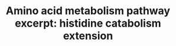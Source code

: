 ---
annotations:
- id: PW:0001267
  parent: classic metabolic pathway
  type: Pathway Ontology
  value: histidine degradation pathway
authors:
- Krizzukas
- Egonw
- DeSl
- MaintBot
- Eweitz
description: 'This pathway was created based on findings from the bachelor thesis
  project by Kristin Koppelmaa which investigated vitamin D GWAS results.  Thesis
  DOI: https://figshare.com/articles/From_SNPs_to_Pathways_Functional_Interpretation_of_Vitamin_D_GWAS_Results/8796710.
  This pathway shows an excerpt of the WikiPathways amino acid metabolism (WP3925)
  pathway containing the segment between the metabolites histidine and glutamate that
  was extended. The proteins added to the conversion were AMDHD1 and UROC1. Although
  the HAL and FTCD proteins were included in the amino acid metabolism pathway previously,
  the lead SNP rs7487782 which exists in both HAL and AMDHD1, was added to the pathway
  and linked to these two genes. This variant was mapped to these genes during the
  analysis of a dataset originating from [https://www.ncbi.nlm.nih.gov/pubmed/29343764
  PMID: 29343764].'
last-edited: 2021-05-22
organisms:
- Homo sapiens
redirect_from:
- /index.php/Pathway:WP4661
- /instance/WP4661
- /instance/WP4661_rr117646
revision: r117646
schema-jsonld:
- '@context': https://schema.org/
  '@id': https://wikipathways.github.io/pathways/WP4661.html
  '@type': Dataset
  creator:
    '@type': Organization
    name: WikiPathways
  description: 'This pathway was created based on findings from the bachelor thesis
    project by Kristin Koppelmaa which investigated vitamin D GWAS results.  Thesis
    DOI: https://figshare.com/articles/From_SNPs_to_Pathways_Functional_Interpretation_of_Vitamin_D_GWAS_Results/8796710.
    This pathway shows an excerpt of the WikiPathways amino acid metabolism (WP3925)
    pathway containing the segment between the metabolites histidine and glutamate
    that was extended. The proteins added to the conversion were AMDHD1 and UROC1.
    Although the HAL and FTCD proteins were included in the amino acid metabolism
    pathway previously, the lead SNP rs7487782 which exists in both HAL and AMDHD1,
    was added to the pathway and linked to these two genes. This variant was mapped
    to these genes during the analysis of a dataset originating from [https://www.ncbi.nlm.nih.gov/pubmed/29343764
    PMID: 29343764].'
  keywords:
  - 2-oxo-glutarate
  - 4I-5PROA
  - AMDHD1
  - Aconitate
  - Alanine
  - Citrate
  - FTCD
  - Fumarate
  - GLUD1
  - GPT2
  - Glutamate
  - HAL
  - Histidine
  - Malate
  - NF-Glu
  - Oxaloacetate
  - Pyruvate
  - Succinate
  - Succinyl-CoA
  - UCA
  - UROC1
  - isocitrate
  license: CC0
  name: 'Amino acid metabolism pathway excerpt: histidine catabolism extension'
seo: CreativeWork
title: 'Amino acid metabolism pathway excerpt: histidine catabolism extension'
wpid: WP4661
---